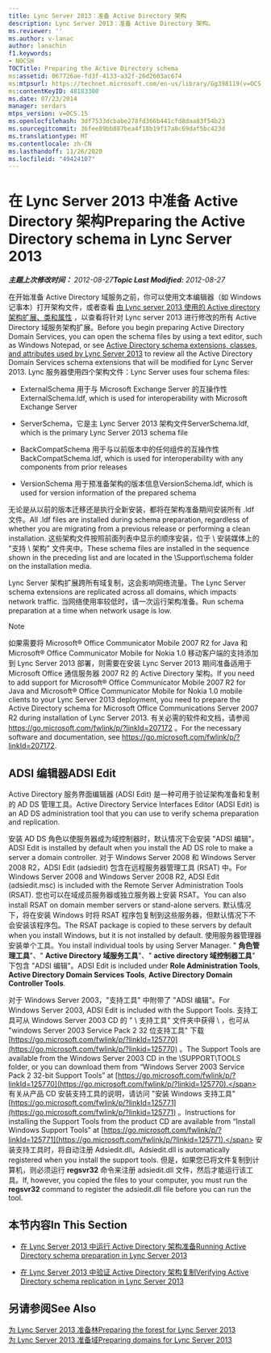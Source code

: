 ```yaml
---
title: Lync Server 2013：准备 Active Directory 架构
description: Lync Server 2013：准备 Active Directory 架构。
ms.reviewer: ''
ms.author: v-lanac
author: lanachin
f1.keywords:
- NOCSH
TOCTitle: Preparing the Active Directory schema
ms:assetid: 067726ae-fd3f-4133-a32f-26d2603ac674
ms:mtpsurl: https://technet.microsoft.com/en-us/library/Gg398119(v=OCS.15)
ms:contentKeyID: 48183300
ms.date: 07/23/2014
manager: serdars
mtps_version: v=OCS.15
ms.openlocfilehash: 3df7533dcbabe278fd366b441cfd8daa83f54b23
ms.sourcegitcommit: 36fee89bb887bea4f18b19f17a8c69daf5bc423d
ms.translationtype: MT
ms.contentlocale: zh-CN
ms.lasthandoff: 11/26/2020
ms.locfileid: "49424107"
---
```

# <a name="preparing-the-active-directory-schema-in-lync-server-2013"></a><span data-ttu-id="a1ed8-103">在 Lync Server 2013 中准备 Active Directory 架构</span><span class="sxs-lookup"><span data-stu-id="a1ed8-103">Preparing the Active Directory schema in Lync Server 2013</span></span>

<div data-xmlns="http://www.w3.org/1999/xhtml">

<div class="topic" data-xmlns="http://www.w3.org/1999/xhtml" data-msxsl="urn:schemas-microsoft-com:xslt" data-cs="https://msdn.microsoft.com/">

<div data-asp="https://msdn2.microsoft.com/asp">



</div>

<div id="mainSection">

<div id="mainBody"><span data-ttu-id="a1ed8-104">

<span> </span></span><span class="sxs-lookup"><span data-stu-id="a1ed8-104">

<span> </span></span></span>

<span data-ttu-id="a1ed8-105">_**主题上次修改时间：** 2012-08-27_</span><span class="sxs-lookup"><span data-stu-id="a1ed8-105">_**Topic Last Modified:** 2012-08-27_</span></span>

<span data-ttu-id="a1ed8-106">在开始准备 Active Directory 域服务之前，你可以使用文本编辑器（如 Windows 记事本）打开架构文件，或者查看 [由 Lync server 2013 使用的 Active directory 架构扩展、类和属性](lync-server-2013-active-directory-schema-extensions-classes-and-attributes-used-by-lync-server.md) ，以查看将针对 Lync server 2013 进行修改的所有 Active Directory 域服务架构扩展。</span><span class="sxs-lookup"><span data-stu-id="a1ed8-106">Before you begin preparing Active Directory Domain Services, you can open the schema files by using a text editor, such as Windows Notepad, or see [Active Directory schema extensions, classes, and attributes used by Lync Server 2013](lync-server-2013-active-directory-schema-extensions-classes-and-attributes-used-by-lync-server.md) to review all the Active Directory Domain Services schema extensions that will be modified for Lync Server 2013.</span></span> <span data-ttu-id="a1ed8-107">Lync 服务器使用四个架构文件：</span><span class="sxs-lookup"><span data-stu-id="a1ed8-107">Lync Server uses four schema files:</span></span>

  - <span data-ttu-id="a1ed8-108">ExternalSchema 用于与 Microsoft Exchange Server 的互操作性</span><span class="sxs-lookup"><span data-stu-id="a1ed8-108">ExternalSchema.ldf, which is used for interoperability with Microsoft Exchange Server</span></span>

  - <span data-ttu-id="a1ed8-109">ServerSchema，它是主 Lync Server 2013 架构文件</span><span class="sxs-lookup"><span data-stu-id="a1ed8-109">ServerSchema.ldf, which is the primary Lync Server 2013 schema file</span></span>

  - <span data-ttu-id="a1ed8-110">BackCompatSchema 用于与以前版本中的任何组件的互操作性</span><span class="sxs-lookup"><span data-stu-id="a1ed8-110">BackCompatSchema.ldf, which is used for interoperability with any components from prior releases</span></span>

  - <span data-ttu-id="a1ed8-111">VersionSchema 用于预准备架构的版本信息</span><span class="sxs-lookup"><span data-stu-id="a1ed8-111">VersionSchema.ldf, which is used for version information of the prepared schema</span></span>

<span data-ttu-id="a1ed8-112">无论是从以前的版本迁移还是执行全新安装，都将在架构准备期间安装所有 .ldf 文件。</span><span class="sxs-lookup"><span data-stu-id="a1ed8-112">All .ldf files are installed during schema preparation, regardless of whether you are migrating from a previous release or performing a clean installation.</span></span> <span data-ttu-id="a1ed8-113">这些架构文件按照前面列表中显示的顺序安装，位于 \\ 安装媒体上的 "支持 \\ 架构" 文件夹中。</span><span class="sxs-lookup"><span data-stu-id="a1ed8-113">These schema files are installed in the sequence shown in the preceding list and are located in the \\Support\\schema folder on the installation media.</span></span>

<span data-ttu-id="a1ed8-114">Lync Server 架构扩展跨所有域复制，这会影响网络流量。</span><span class="sxs-lookup"><span data-stu-id="a1ed8-114">The Lync Server schema extensions are replicated across all domains, which impacts network traffic.</span></span> <span data-ttu-id="a1ed8-115">当网络使用率较低时，请一次运行架构准备。</span><span class="sxs-lookup"><span data-stu-id="a1ed8-115">Run schema preparation at a time when network usage is low.</span></span>

<div>


> [!NOTE]  
> <span data-ttu-id="a1ed8-116">如果需要将 Microsoft® Office Communicator Mobile 2007 R2 for Java 和 Microsoft® Office Communicator Mobile for Nokia 1.0 移动客户端的支持添加到 Lync Server 2013 部署，则需要在安装 Lync Server 2013 期间准备适用于 Microsoft Office 通信服务器 2007 R2 的 Active Directory 架构。</span><span class="sxs-lookup"><span data-stu-id="a1ed8-116">If you need to add support for Microsoft® Office Communicator Mobile 2007 R2 for Java and Microsoft® Office Communicator Mobile for Nokia 1.0 mobile clients to your Lync Server 2013 deployment, you need to prepare the Active Directory schema for Microsoft Office Communications Server 2007 R2 during installation of Lync Server 2013.</span></span> <span data-ttu-id="a1ed8-117">有关必需的软件和文档，请参阅 <A href="https://go.microsoft.com/fwlink/p/?linkid=207172">https://go.microsoft.com/fwlink/p/?linkId=207172</A> 。</span><span class="sxs-lookup"><span data-stu-id="a1ed8-117">For the necessary software and documentation, see <A href="https://go.microsoft.com/fwlink/p/?linkid=207172">https://go.microsoft.com/fwlink/p/?linkId=207172</A>.</span></span>



</div>

<div>

## <a name="adsi-edit"></a><span data-ttu-id="a1ed8-118">ADSI 编辑器</span><span class="sxs-lookup"><span data-stu-id="a1ed8-118">ADSI Edit</span></span>

<span data-ttu-id="a1ed8-119">Active Directory 服务界面编辑器 (ADSI Edit) 是一种可用于验证架构准备和复制的 AD DS 管理工具。</span><span class="sxs-lookup"><span data-stu-id="a1ed8-119">Active Directory Service Interfaces Editor (ADSI Edit) is an AD DS administration tool that you can use to verify schema preparation and replication.</span></span>

<span data-ttu-id="a1ed8-120">安装 AD DS 角色以使服务器成为域控制器时，默认情况下会安装 "ADSI 编辑"。</span><span class="sxs-lookup"><span data-stu-id="a1ed8-120">ADSI Edit is installed by default when you install the AD DS role to make a server a domain controller.</span></span> <span data-ttu-id="a1ed8-121">对于 Windows Server 2008 和 Windows Server 2008 R2，ADSI Edit (adsiedit) 包含在远程服务器管理工具 (RSAT) 中。</span><span class="sxs-lookup"><span data-stu-id="a1ed8-121">For Windows Server 2008 and Windows Server 2008 R2, ADSI Edit (adsiedit.msc) is included with the Remote Server Administration Tools (RSAT).</span></span> <span data-ttu-id="a1ed8-122">您也可以在域成员服务器或独立服务器上安装 RSAT。</span><span class="sxs-lookup"><span data-stu-id="a1ed8-122">You can also install RSAT on domain member servers or stand-alone servers.</span></span> <span data-ttu-id="a1ed8-123">默认情况下，将在安装 Windows 时将 RSAT 程序包复制到这些服务器，但默认情况下不会安装该程序包。</span><span class="sxs-lookup"><span data-stu-id="a1ed8-123">The RSAT package is copied to these servers by default when you install Windows, but it is not installed by default.</span></span> <span data-ttu-id="a1ed8-124">使用服务器管理器安装单个工具。</span><span class="sxs-lookup"><span data-stu-id="a1ed8-124">You install individual tools by using Server Manager.</span></span> <span data-ttu-id="a1ed8-125">" **角色管理工具**"、" **Active Directory 域服务工具**"、" **active directory 域控制器工具**" 下包含 "ADSI 编辑"。</span><span class="sxs-lookup"><span data-stu-id="a1ed8-125">ADSI Edit is included under **Role Administration Tools**, **Active Directory Domain Services Tools**, **Active Directory Domain Controller Tools**.</span></span>

<span data-ttu-id="a1ed8-126">对于 Windows Server 2003，"支持工具" 中附带了 "ADSI 编辑"。</span><span class="sxs-lookup"><span data-stu-id="a1ed8-126">For Windows Server 2003, ADSI Edit is included with the Support Tools.</span></span> <span data-ttu-id="a1ed8-127">支持工具可从 Windows Server 2003 CD 的 " \\ 支持工具" 文件夹中获得 \\ ，也可从 "windows Server 2003 Service Pack 2 32 位支持工具" 下载 [https://go.microsoft.com/fwlink/p/?linkId=125770](https://go.microsoft.com/fwlink/p/?linkid=125770) 。</span><span class="sxs-lookup"><span data-stu-id="a1ed8-127">The Support Tools are available from the Windows Server 2003 CD in the \\SUPPORT\\TOOLS folder, or you can download them from “Windows Server 2003 Service Pack 2 32-bit Support Tools” at [https://go.microsoft.com/fwlink/p/?linkId=125770](https://go.microsoft.com/fwlink/p/?linkid=125770).</span></span> <span data-ttu-id="a1ed8-128">有关从产品 CD 安装支持工具的说明，请访问 "安装 Windows 支持工具" [https://go.microsoft.com/fwlink/p/?linkId=125771](https://go.microsoft.com/fwlink/p/?linkid=125771) 。</span><span class="sxs-lookup"><span data-stu-id="a1ed8-128">Instructions for installing the Support Tools from the product CD are available from “Install Windows Support Tools” at [https://go.microsoft.com/fwlink/p/?linkId=125771](https://go.microsoft.com/fwlink/p/?linkid=125771).</span></span> <span data-ttu-id="a1ed8-129">安装支持工具时，将自动注册 Adsiedit.dll。</span><span class="sxs-lookup"><span data-stu-id="a1ed8-129">Adsiedit.dll is automatically registered when you install the support tools.</span></span> <span data-ttu-id="a1ed8-130">但是，如果您已将文件复制到计算机，则必须运行 **regsvr32** 命令来注册 adsiedit.dll 文件，然后才能运行该工具。</span><span class="sxs-lookup"><span data-stu-id="a1ed8-130">If, however, you copied the files to your computer, you must run the **regsvr32** command to register the adsiedit.dll file before you can run the tool.</span></span>

</div>

<div>

## <a name="in-this-section"></a><span data-ttu-id="a1ed8-131">本节内容</span><span class="sxs-lookup"><span data-stu-id="a1ed8-131">In This Section</span></span>

  - [<span data-ttu-id="a1ed8-132">在 Lync Server 2013 中运行 Active Directory 架构准备</span><span class="sxs-lookup"><span data-stu-id="a1ed8-132">Running Active Directory schema preparation in Lync Server 2013</span></span>](lync-server-2013-running-schema-preparation.md)

  - [<span data-ttu-id="a1ed8-133">在 Lync Server 2013 中验证 Active Directory 架构复制</span><span class="sxs-lookup"><span data-stu-id="a1ed8-133">Verifying Active Directory schema replication in Lync Server 2013</span></span>](lync-server-2013-verifying-schema-replication.md)

</div>

<div>

## <a name="see-also"></a><span data-ttu-id="a1ed8-134">另请参阅</span><span class="sxs-lookup"><span data-stu-id="a1ed8-134">See Also</span></span>


[<span data-ttu-id="a1ed8-135">为 Lync Server 2013 准备林</span><span class="sxs-lookup"><span data-stu-id="a1ed8-135">Preparing the forest for Lync Server 2013</span></span>](lync-server-2013-preparing-the-forest.md)  
[<span data-ttu-id="a1ed8-136">为 Lync Server 2013 准备域</span><span class="sxs-lookup"><span data-stu-id="a1ed8-136">Preparing domains for Lync Server 2013</span></span>](lync-server-2013-preparing-domains.md)  
  

<span data-ttu-id="a1ed8-137"></div>

</div>

<span> </span>

</div>

</div>

</span><span class="sxs-lookup"><span data-stu-id="a1ed8-137"></div>

</div>

<span> </span>

</div>

</div>

</span></span></div>

